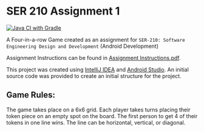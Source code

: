 # SER 210 Assignment 1

[![Java CI with Gradle](https://github.com/LittleTealeaf/SER-210-Assignment-1/actions/workflows/gradle.yml/badge.svg)](https://github.com/LittleTealeaf/SER-210-Assignment-1/actions/workflows/gradle.yml)

A Four-in-a-row Game created as an assignment for `SER-210: Software Engineering Design and Development` (Android Development)

Assignment Instructions can be found in [Assignment Instructions.pdf](Assignment%20Instructions.pdf).

This project was created using [IntelliJ IDEA](https://www.jetbrains.com/idea/) and [Android Studio](https://developer.android.com/studio). An initial source code was provided to create an initial structure for the project.

## Game Rules:

The game takes place on a 6x6 grid. Each player takes turns placing their token piece on an empty spot on the board. The first person to get 4 of their tokens in one line wins. The line can be horizontal, vertical, or diagonal.
